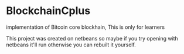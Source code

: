 # BlockchainCplus
implementation of Bitcoin core blockhain, This is only for learners 

This project was created on netbeans so maybe if you try opening with netbeans it'll run otherwise you can rebuilt it yourself.
